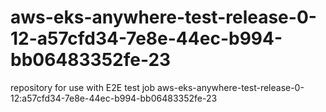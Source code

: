 # aws-eks-anywhere-test-release-0-12-a57cfd34-7e8e-44ec-b994-bb06483352fe-23
repository for use with E2E test job aws-eks-anywhere-test-release-0-12:a57cfd34-7e8e-44ec-b994-bb06483352fe-23
